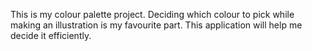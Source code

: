 This is my colour palette project. Deciding which colour to pick while making an illustration is my favourite part. This application will help me decide it efficiently.